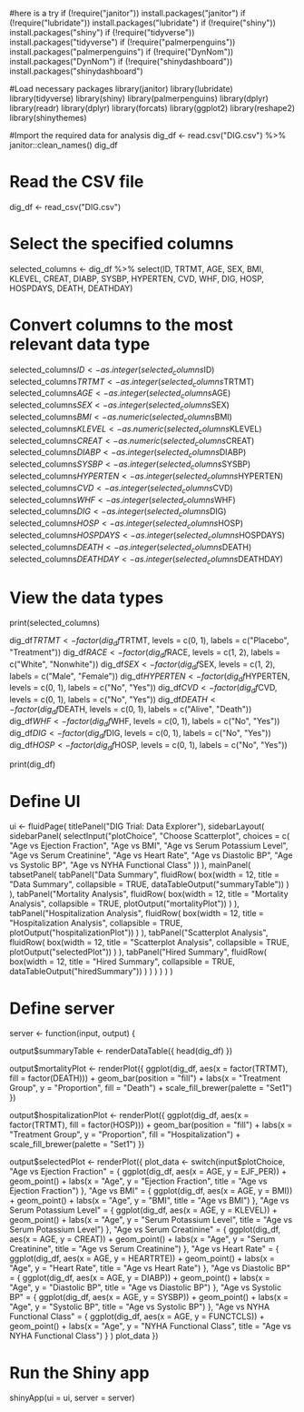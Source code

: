#here is a try
if (!require("janitor")) install.packages("janitor")
if (!require("lubridate")) install.packages("lubridate")
if (!require("shiny")) install.packages("shiny")
if (!require("tidyverse")) install.packages("tidyverse")
if (!require("palmerpenguins")) install.packages("palmerpenguins")
if (!require("DynNom")) install.packages("DynNom")
if (!require("shinydashboard")) install.packages("shinydashboard")

#Load necessary packages
library(janitor)
library(lubridate)
library(tidyverse)
library(shiny)
library(palmerpenguins)
library(dplyr)
library(readr)
library(dplyr)
library(forcats)
library(ggplot2)
library(reshape2)
library(shinythemes)

#Import the required data for analysis
dig_df <- read.csv("DIG.csv") %>%
  janitor::clean_names()
dig_df

# Read the CSV file
dig_df <- read_csv("DIG.csv")

# Select the specified columns
selected_columns <- dig_df %>%
  select(ID, TRTMT, AGE, SEX, BMI, KLEVEL, CREAT, DIABP, SYSBP, HYPERTEN, CVD, WHF, DIG, HOSP, HOSPDAYS, DEATH, DEATHDAY)

# Convert columns to the most relevant data type
selected_columns$ID <- as.integer(selected_columns$ID)
selected_columns$TRTMT <- as.integer(selected_columns$TRTMT)
selected_columns$AGE <- as.integer(selected_columns$AGE)
selected_columns$SEX <- as.integer(selected_columns$SEX)
selected_columns$BMI <- as.numeric(selected_columns$BMI)
selected_columns$KLEVEL <- as.numeric(selected_columns$KLEVEL)
selected_columns$CREAT <- as.numeric(selected_columns$CREAT)
selected_columns$DIABP <- as.integer(selected_columns$DIABP)
selected_columns$SYSBP <- as.integer(selected_columns$SYSBP)
selected_columns$HYPERTEN <- as.integer(selected_columns$HYPERTEN)
selected_columns$CVD <- as.integer(selected_columns$CVD)
selected_columns$WHF <- as.integer(selected_columns$WHF)
selected_columns$DIG <- as.integer(selected_columns$DIG)
selected_columns$HOSP <- as.integer(selected_columns$HOSP)
selected_columns$HOSPDAYS <- as.integer(selected_columns$HOSPDAYS)
selected_columns$DEATH <- as.integer(selected_columns$DEATH)
selected_columns$DEATHDAY <- as.integer(selected_columns$DEATHDAY)

# View the data types
print(selected_columns)



dig_df$TRTMT <- factor(dig_df$TRTMT, levels = c(0, 1), labels = c("Placebo", "Treatment"))
dig_df$RACE <- factor(dig_df$RACE, levels = c(1, 2), labels = c("White", "Nonwhite"))
dig_df$SEX <- factor(dig_df$SEX, levels = c(1, 2), labels = c("Male", "Female"))
dig_df$HYPERTEN <- factor(dig_df$HYPERTEN, levels = c(0, 1), labels = c("No", "Yes"))
dig_df$CVD <- factor(dig_df$CVD, levels = c(0, 1), labels = c("No", "Yes"))
dig_df$DEATH <- factor(dig_df$DEATH, levels = c(0, 1), labels = c("Alive", "Death"))
dig_df$WHF <- factor(dig_df$WHF, levels = c(0, 1), labels = c("No", "Yes"))
dig_df$DIG <- factor(dig_df$DIG, levels = c(0, 1), labels = c("No", "Yes"))
dig_df$HOSP <- factor(dig_df$HOSP, levels = c(0, 1), labels = c("No", "Yes"))

print(dig_df)


# Define UI
ui <- fluidPage(
  titlePanel("DIG Trial: Data Explorer"),
  sidebarLayout(
    sidebarPanel(
      selectInput("plotChoice", "Choose Scatterplot", choices = c(
        "Age vs Ejection Fraction",
        "Age vs BMI",
        "Age vs Serum Potassium Level",
        "Age vs Serum Creatinine",
        "Age vs Heart Rate",
        "Age vs Diastolic BP",
        "Age vs Systolic BP",
        "Age vs NYHA Functional Class"
      ))
    ),
    mainPanel(
      tabsetPanel(
        tabPanel("Data Summary",
                 fluidRow(
                   box(width = 12, title = "Data Summary", collapsible = TRUE, 
                       dataTableOutput("summaryTable"))
                 )
        ),
        tabPanel("Mortality Analysis",
                 fluidRow(
                   box(width = 12, title = "Mortality Analysis", collapsible = TRUE, 
                       plotOutput("mortalityPlot"))
                 )
        ),
        tabPanel("Hospitalization Analysis",
                 fluidRow(
                   box(width = 12, title = "Hospitalization Analysis", collapsible = TRUE, 
                       plotOutput("hospitalizationPlot"))
                 )
        ),
        tabPanel("Scatterplot Analysis",
                 fluidRow(
                   box(width = 12, title = "Scatterplot Analysis", collapsible = TRUE, 
                       plotOutput("selectedPlot"))
                 )
        ),
        tabPanel("Hired Summary",
                 fluidRow(
                   box(width = 12, title = "Hired Summary", collapsible = TRUE, 
                       dataTableOutput("hiredSummary"))
                 )
        )
      )
    )
  )
)

# Define server
server <- function(input, output) {
  
  output$summaryTable <- renderDataTable({
    head(dig_df)
  })
  
  output$mortalityPlot <- renderPlot({
    ggplot(dig_df, aes(x = factor(TRTMT), fill = factor(DEATH))) +
      geom_bar(position = "fill") +
      labs(x = "Treatment Group", y = "Proportion", fill = "Death") +
      scale_fill_brewer(palette = "Set1")
  })
  
  output$hospitalizationPlot <- renderPlot({
    ggplot(dig_df, aes(x = factor(TRTMT), fill = factor(HOSP))) +
      geom_bar(position = "fill") +
      labs(x = "Treatment Group", y = "Proportion", fill = "Hospitalization") +
      scale_fill_brewer(palette = "Set1")
  })

  output$selectedPlot <- renderPlot({
  plot_data <- switch(input$plotChoice,
                      "Age vs Ejection Fraction" = {
                        ggplot(dig_df, aes(x = AGE, y = EJF_PER)) +
                          geom_point() +
                          labs(x = "Age", y = "Ejection Fraction", title = "Age vs Ejection Fraction")
                      },
                      "Age vs BMI" = {
                        ggplot(dig_df, aes(x = AGE, y = BMI)) +
                          geom_point() +
                          labs(x = "Age", y = "BMI", title = "Age vs BMI")
                      },
                      "Age vs Serum Potassium Level" = {
                        ggplot(dig_df, aes(x = AGE, y = KLEVEL)) +
                          geom_point() +
                          labs(x = "Age", y = "Serum Potassium Level", title = "Age vs Serum Potassium Level")
                      },
                      "Age vs Serum Creatinine" = {
                        ggplot(dig_df, aes(x = AGE, y = CREAT)) +
                          geom_point() +
                          labs(x = "Age", y = "Serum Creatinine", title = "Age vs Serum Creatinine")
                      },
                      "Age vs Heart Rate" = {
                        ggplot(dig_df, aes(x = AGE, y = HEARTRTE)) +
                          geom_point() +
                          labs(x = "Age", y = "Heart Rate", title = "Age vs Heart Rate")
                      },
                      "Age vs Diastolic BP" = {
                        ggplot(dig_df, aes(x = AGE, y = DIABP)) +
                          geom_point() +
                          labs(x = "Age", y = "Diastolic BP", title = "Age vs Diastolic BP")
                      },
                      "Age vs Systolic BP" = {
                        ggplot(dig_df, aes(x = AGE, y = SYSBP)) +
                          geom_point() +
                          labs(x = "Age", y = "Systolic BP", title = "Age vs Systolic BP")
                      },
                      "Age vs NYHA Functional Class" = {
                        ggplot(dig_df, aes(x = AGE, y = FUNCTCLS)) +
                          geom_point() +
                          labs(x = "Age", y = "NYHA Functional Class", title = "Age vs NYHA Functional Class")
                      }
  )
  plot_data
})

# Run the Shiny app
shinyApp(ui = ui, server = server)


